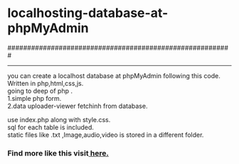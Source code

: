 <h1>localhosting-database-at-phpMyAdmin</h1>

#########################################################
<hr>
you can create a localhost database at phpMyAdmin following this code.<br>
Written in php,html,css,js.<br>
going to deep of php .<br>
1.simple php form.<br>
2.data uploader-viewer fetchinh from database.<br>

use index.php along with style.css.<br>
sql for each table is included.<br>
static files like .txt ,Image,audio,video is stored in a different folder.<br>

<h3>Find more like this visit<a href="http://tirtharajsinha.github.io/web-hosted-files01/"> here.</a></h3>
